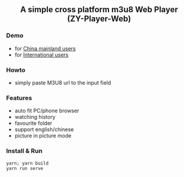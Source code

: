 
<h2 align="center">
A simple cross platform m3u8 Web Player<br>
(ZY-Player-Web)
</h2>

### Demo

- for [China mainland users](http://hunlongyu.gitee.io/zy-player-web/)
- for [International users](http://web.zyplayer.fun/)

### Howto

- simply paste M3U8 url to the input field

### Features

- auto fit PC/phone browser
- watching history
- favourite folder
- support english/chinese
- picture in picture mode

### Install & Run

```shell
yarn; yarn build
yarn run serve
```
